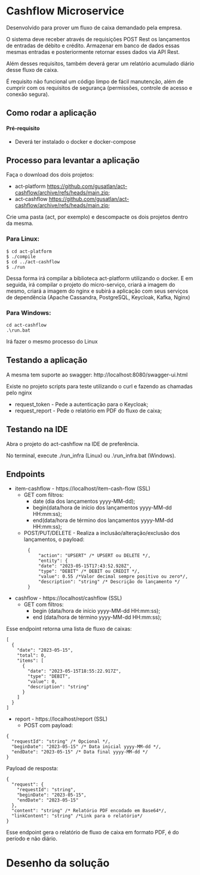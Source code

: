 # Cashflow Microservice

Desenvolvido para prover um fluxo de caixa demandado pela empresa.

O sistema deve receber através de requisições POST Rest os lançamentos de entradas de débito e crédito.
Armazenar em banco de dados essas mesmas entradas e posteriormente retornar esses dados via API Rest.

Além desses requisitos, também deverá gerar um relatório acumulado diário desse fluxo de caixa.

É requisito não funcional um código limpo de fácil manutenção, além de cumprir com os requisitos de segurança (permissões, controle de acesso e conexão segura).

## Como rodar a aplicação

#### Pré-requisito
* Deverá ter instalado o docker e docker-compose

## Processo para levantar a aplicação

Faça o download dos dois projetos:
* act-platform https://github.com/gusatlan/act-cashflow/archive/refs/heads/main.zip;
* act-cashflow https://github.com/gusatlan/act-cashflow/archive/refs/heads/main.zip;

Crie uma pasta (act, por exemplo) e descompacte os dois projetos dentro da mesma.

### Para Linux:

    $ cd act-platform
    $ ./compile
    $ cd ../act-cashflow
    $ ./run

Dessa forma irá compilar a biblioteca act-platform utilizando o docker.
E em seguida, irá compilar o projeto do micro-serviço, criará a imagem do mesmo, criará a imagem do nginx e subirá a aplicação com seus serviços de dependência (Apache Cassandra, PostgreSQL, Keycloak, Kafka, Nginx)

### Para Windows:

    cd act-cashflow
    .\run.bat

Irá fazer o mesmo processo do Linux

## Testando a aplicação

A mesma tem suporte ao swagger: http://localhost:8080/swagger-ui.html

Existe no projeto scripts para teste utilizando o curl e fazendo as chamadas pelo nginx

* request_token - Pede a autenticação para o Keycloak;
* request_report - Pede o relatório em PDF do fluxo de caixa;

## Testando na IDE

Abra o projeto do act-cashflow na IDE de preferência.

No terminal, execute ./run_infra (Linux) ou .\run_infra.bat (Windows).


## Endpoints

* item-cashflow - https://localhost/item-cash-flow (SSL)
    * GET com filtros:
        * date (dia dos lançamentos yyyy-MM-dd);
        * begin(data/hora de início dos lançamentos yyyy-MM-dd HH:mm:ss);
        * end(data/hora de término dos lançamentos yyyy-MM-dd HH:mm:ss);
    * POST/PUT/DELETE - Realiza a inclusão/alteração/exclusão dos lançamentos, o payload:

~~~
        {
            "action": "UPSERT" /* UPSERT ou DELETE */,
            "entity": {
            "date": "2023-05-15T17:43:52.928Z",
            "type": "DEBIT" /* DEBIT ou CREDIT */,
            "value": 0.55 /*Valor decimal sempre positivo ou zero*/,
            "description": "string" /* Descrição do lançamento */
        }
~~~
    
* cashflow - https://localhost/cashflow (SSL)
    * GET com filtros:
        * begin (data/hora de início yyyy-MM-dd HH:mm:ss);
        * end (data/hora de término yyyy-MM-dd HH:mm:ss);

Esse endpoint retorna uma lista de fluxo de caixas:

~~~
[
  {
    "date": "2023-05-15",
    "total": 0,
    "items": [
      {
        "date": "2023-05-15T18:55:22.917Z",
        "type": "DEBIT",
        "value": 0,
        "description": "string"
      }
    ]
  }
]
~~~

* report - https://localhost/report (SSL)
    * POST com payload:

~~~
{
  "requestId": "string" /* Opcional */,
  "beginDate": "2023-05-15" /* Data inicial yyyy-MM-dd */,
  "endDate": "2023-05-15" /* Data final yyyy-MM-dd */
}
~~~

Payload de resposta:

~~~
{
  "request": {
    "requestId": "string",
    "beginDate": "2023-05-15",
    "endDate": "2023-05-15"
  },
  "content": "string" /* Relatório PDF encodado em Base64*/,
  "linkContent": "string" /*Link para o relatório*/
}
~~~

Esse endpoint gera o relatório de fluxo de caixa em formato PDF, é do período e não diário.


# Desenho da solução

